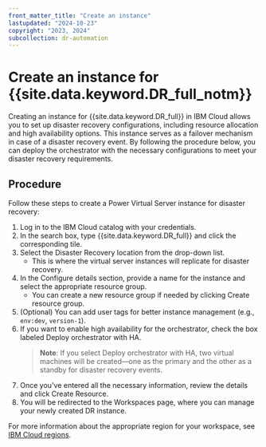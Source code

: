 ```yaml
---
front_matter_title: "Create an instance"
lastupdated: "2024-10-23"
copyright: "2023, 2024"
subcollection: dr-automation
---
```


# Create an instance for {{site.data.keyword.DR_full_notm}}

Creating an instance for {{site.data.keyword.DR_full}} in IBM Cloud allows you to set up disaster recovery configurations, including resource allocation and high availability options. This instance serves as a failover mechanism in case of a disaster recovery event. By following the procedure below, you can deploy the orchestrator with the necessary configurations to meet your disaster recovery requirements.

## Procedure

Follow these steps to create a Power Virtual Server instance for disaster recovery:

1. Log in to the IBM Cloud catalog with your credentials.
2. In the search box, type {{site.data.keyword.DR_full}} and click the corresponding tile.
3. Select the Disaster Recovery location from the drop-down list.
   - This is where the virtual server instances will replicate for disaster recovery.
4. In the Configure details section, provide a name for the instance and select the appropriate resource group.
   - You can create a new resource group if needed by clicking Create resource group.
5. (Optional) You can add user tags for better instance management (e.g., `env:dev`, `version-1`).
6. If you want to enable high availability for the orchestrator, check the box labeled Deploy orchestrator with HA.
   > **Note**: If you select Deploy orchestrator with HA, two virtual machines will be created—one as the primary and the other as a standby for disaster recovery events.
7. Once you've entered all the necessary information, review the details and click Create Resource.
8. You will be redirected to the Workspaces page, where you can manage your newly created DR instance.

For more information about the appropriate region for your workspace, see [IBM Cloud regions](https://cloud.ibm.com/docs/overview?topic=overview-locations).
